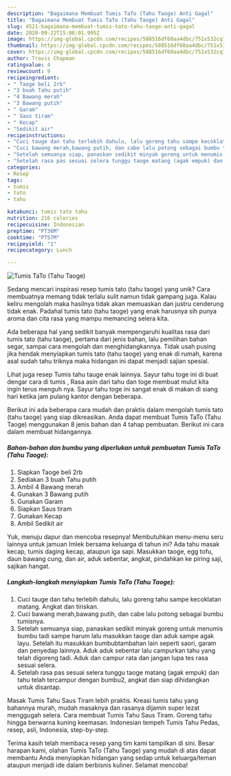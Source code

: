 ```yaml
---
description: "Bagaimana Membuat Tumis TaTo (Tahu Taoge) Anti Gagal"
title: "Bagaimana Membuat Tumis TaTo (Tahu Taoge) Anti Gagal"
slug: 4521-bagaimana-membuat-tumis-tato-tahu-taoge-anti-gagal
date: 2020-09-22T15:08:01.995Z
image: https://img-global.cpcdn.com/recipes/588516df60aa4dbc/751x532cq70/tumis-tato-tahu-taoge-foto-resep-utama.jpg
thumbnail: https://img-global.cpcdn.com/recipes/588516df60aa4dbc/751x532cq70/tumis-tato-tahu-taoge-foto-resep-utama.jpg
cover: https://img-global.cpcdn.com/recipes/588516df60aa4dbc/751x532cq70/tumis-tato-tahu-taoge-foto-resep-utama.jpg
author: Travis Chapman
ratingvalue: 4
reviewcount: 9
recipeingredient:
- " Taoge beli 2rb"
- "3 buah Tahu putih"
- "4 Bawang merah"
- "3 Bawang putih"
- " Garam"
- " Saus tiram"
- " Kecap"
- "Sedikit air"
recipeinstructions:
- "Cuci tauge dan tahu terlebih dahulu, lalu goreng tahu sampe kecoklatan matang. Angkat dan tiriskan."
- "Cuci bawang merah,bawang putih, dan cabe lalu potong sebagai bumbu tumisnya."
- "Setelah semuanya siap, panaskan sedikit minyak goreng untuk menumis bumbu tadi sampe harum lalu masukkan taoge dan aduk sampe agak layu. Setelah itu masukkan bumbubtambahan lain seperti saori, garam dan penyedap lainnya. Aduk aduk sebentar lalu campurkan tahu yang telah digoreng tadi. Aduk dan campur rata dan jangan lupa tes rasa sesuai selera."
- "Setelah rasa pas sesuai selera tunggu taoge matang (agak empuk) dan tahu telah tercampur dengan bumbu2, angkat dan siap dihidangkan untuk disantap."
categories:
- Resep
tags:
- tumis
- tato
- tahu

katakunci: tumis tato tahu 
nutrition: 216 calories
recipecuisine: Indonesian
preptime: "PT36M"
cooktime: "PT57M"
recipeyield: "1"
recipecategory: Lunch

---
```



![Tumis TaTo (Tahu Taoge)](https://img-global.cpcdn.com/recipes/588516df60aa4dbc/751x532cq70/tumis-tato-tahu-taoge-foto-resep-utama.jpg)

Sedang mencari inspirasi resep tumis tato (tahu taoge) yang unik? Cara membuatnya memang tidak terlalu sulit namun tidak gampang juga. Kalau keliru mengolah maka hasilnya tidak akan memuaskan dan justru cenderung tidak enak. Padahal tumis tato (tahu taoge) yang enak harusnya sih punya aroma dan cita rasa yang mampu memancing selera kita.

Ada beberapa hal yang sedikit banyak mempengaruhi kualitas rasa dari tumis tato (tahu taoge), pertama dari jenis bahan, lalu pemilihan bahan segar, sampai cara mengolah dan menghidangkannya. Tidak usah pusing jika hendak menyiapkan tumis tato (tahu taoge) yang enak di rumah, karena asal sudah tahu triknya maka hidangan ini dapat menjadi sajian spesial.

Lihat juga resep Tumis tahu tauge enak lainnya. Sayur tahu toge ini di buat dengar cara di tumis , Rasa asin dari tahu dan toge membuat mulut kita ingin terus menguh nya. Sayur tahu toge ini sangat enak di makan di siang hari ketika jam pulang kantor dengan beberapa.


Berikut ini ada beberapa cara mudah dan praktis dalam mengolah tumis tato (tahu taoge) yang siap dikreasikan. Anda dapat membuat Tumis TaTo (Tahu Taoge) menggunakan 8 jenis bahan dan 4 tahap pembuatan. Berikut ini cara dalam membuat hidangannya.

<!--inarticleads1-->

##### Bahan-bahan dan bumbu yang diperlukan untuk pembuatan Tumis TaTo (Tahu Taoge):

1. Siapkan  Taoge beli 2rb
1. Sediakan 3 buah Tahu putih
1. Ambil 4 Bawang merah
1. Gunakan 3 Bawang putih
1. Gunakan  Garam
1. Siapkan  Saus tiram
1. Gunakan  Kecap
1. Ambil Sedikit air


Yuk, menuju dapur dan mencoba resepnya! Membutuhkan menu-menu seru lainnya untuk jamuan Imlek bersama keluarga di tahun ini? Ada tahu masak kecap, tumis daging kecap, ataupun iga sapi. Masukkan taoge, egg tofu, daun bawang cung, dan air, aduk sebentar, angkat, pindahkan ke piring saji, sajikan hangat. 

<!--inarticleads2-->

##### Langkah-langkah menyiapkan Tumis TaTo (Tahu Taoge):

1. Cuci tauge dan tahu terlebih dahulu, lalu goreng tahu sampe kecoklatan matang. Angkat dan tiriskan.
1. Cuci bawang merah,bawang putih, dan cabe lalu potong sebagai bumbu tumisnya.
1. Setelah semuanya siap, panaskan sedikit minyak goreng untuk menumis bumbu tadi sampe harum lalu masukkan taoge dan aduk sampe agak layu. Setelah itu masukkan bumbubtambahan lain seperti saori, garam dan penyedap lainnya. Aduk aduk sebentar lalu campurkan tahu yang telah digoreng tadi. Aduk dan campur rata dan jangan lupa tes rasa sesuai selera.
1. Setelah rasa pas sesuai selera tunggu taoge matang (agak empuk) dan tahu telah tercampur dengan bumbu2, angkat dan siap dihidangkan untuk disantap.


Masak Tumis Tahu Saus Tiram lebih praktis. Kreasi tumis tahu yang bahannya murah, mudah masaknya dan rasanya dijamin super lezat menggugah selera. Cara membuat Tumis Tahu Saus Tiram. Goreng tahu hingga berwarna kuning keemasan. Indonesian tempeh Tumis Tahu Pedas, resep, asli, Indonesia, step-by-step. 

Terima kasih telah membaca resep yang tim kami tampilkan di sini. Besar harapan kami, olahan Tumis TaTo (Tahu Taoge) yang mudah di atas dapat membantu Anda menyiapkan hidangan yang sedap untuk keluarga/teman ataupun menjadi ide dalam berbisnis kuliner. Selamat mencoba!

